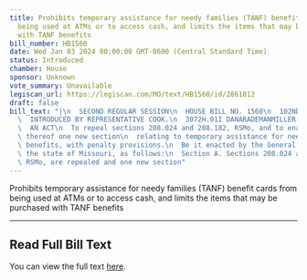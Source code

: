 ```yaml
---
title: Prohibits temporary assistance for needy families (TANF) benefit cards from
  being used at ATMs or to access cash, and limits the items that may be purchased
  with TANF benefits
bill_number: HB1560
date: Wed Jan 03 2024 00:00:00 GMT-0600 (Central Standard Time)
status: Introduced
chamber: House
sponsor: Unknown
vote_summary: Unavailable
legiscan_url: https://legiscan.com/MO/text/HB1560/id/2861812
draft: false
bill_text: "|\n  SECOND REGULAR SESSION\n  HOUSE BILL NO. 1560\n  102ND GENERAL ASSEMBLY\n\
  \  INTRODUCED BY REPRESENTATIVE COOK.\n  3072H.01I DANARADEMANMILLER,ChiefClerk\n\
  \  AN ACT\n  To repeal sections 208.024 and 208.182, RSMo, and to enact in lieu\
  \ thereof one new section\n  relating to temporary assistance for needy families\
  \ benefits, with penalty provisions.\n  Be it enacted by the General Assembly of\
  \ the state of Missouri, as follows:\n  Section A. Sections 208.024 and 208.182,\
  \ RSMo, are repealed and one new section"
---
```

Prohibits temporary assistance for needy families (TANF) benefit cards from being used at ATMs or to access cash, and limits the items that may be purchased with TANF benefits

---

## Read Full Bill Text

You can view the full text [here](https://legiscan.com/MO/text/HB1560/id/2861812).
